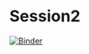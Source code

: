 # Session2

[![Binder](https://mybinder.org/badge_logo.svg)](https://mybinder.org/v2/gh/AustralianWaterSchool/PythonForHydrologists/master/?filepath=Session2%2FJune%5f2021%5fcourse.ipynb)
